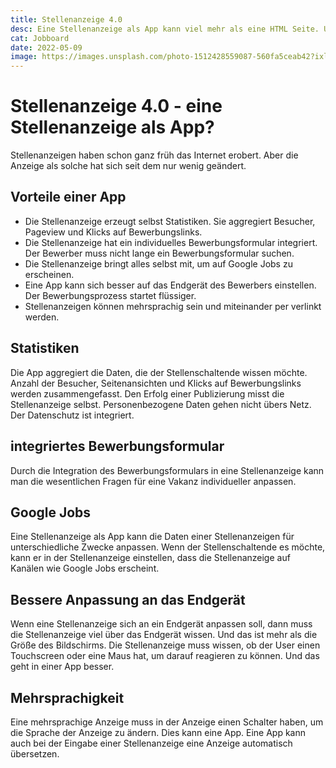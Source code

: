 ```yaml
---
title: Stellenanzeige 4.0
desc: Eine Stellenanzeige als App kann viel mehr als eine HTML Seite. Und es gibt Vorteile für das schaltende Unternehmen.
cat: Jobboard
date: 2022-05-09
image: https://images.unsplash.com/photo-1512428559087-560fa5ceab42?ixlib=rb-1.2.1&ixid=MnwxMjA3fDB8MHxzZWFyY2h8MTR8fGFwcHxlbnwwfHwwfHw%3D&auto=format&fit=crop&w=500&q=60
---
```


# Stellenanzeige 4.0 - eine Stellenanzeige als App?

Stellenanzeigen haben schon ganz früh das Internet erobert. Aber die Anzeige
als solche hat sich seit dem nur wenig geändert. 

## Vorteile einer App

- Die Stellenanzeige erzeugt selbst Statistiken. Sie aggregiert Besucher, Pageview und Klicks auf Bewerbungslinks.
- Die Stellenanzeige hat ein individuelles Bewerbungsformular integriert. Der Bewerber muss nicht lange ein Bewerbungsformular suchen.
- Die Stellenanzeige bringt alles selbst mit, um auf Google Jobs zu erscheinen.
- Eine App kann sich besser auf das Endgerät des Bewerbers einstellen. Der Bewerbungsprozess startet flüssiger.
- Stellenanzeigen können mehrsprachig sein und miteinander per verlinkt werden.

## Statistiken

Die App aggregiert die Daten, die der Stellenschaltende wissen möchte.
Anzahl der Besucher, Seitenansichten und Klicks auf Bewerbungslinks werden
zusammengefasst. Den Erfolg einer Publizierung misst die Stellenanzeige
selbst. Personenbezogene Daten gehen nicht übers Netz. Der Datenschutz ist
integriert.

## integriertes Bewerbungsformular

Durch die Integration des Bewerbungsformulars in eine Stellenanzeige kann
man die wesentlichen Fragen für eine Vakanz individueller anpassen. 

## Google Jobs

Eine Stellenanzeige als App kann die Daten einer Stellenanzeigen für
unterschiedliche Zwecke anpassen. Wenn der Stellenschaltende es möchte, kann
er in der Stellenanzeige einstellen, dass die Stellenanzeige auf Kanälen wie Google Jobs
erscheint.

## Bessere Anpassung an das Endgerät

Wenn eine Stellenanzeige sich an ein Endgerät anpassen soll, dann muss die
Stellenanzeige viel über das Endgerät wissen. Und das ist mehr als die Größe
des Bildschirms. Die Stellenanzeige muss wissen, ob der User einen
Touchscreen oder eine Maus hat, um darauf reagieren zu können. Und das geht
in einer App besser.

## Mehrsprachigkeit

Eine mehrsprachige Anzeige muss in der Anzeige einen Schalter haben, um die
Sprache der Anzeige zu ändern. Dies kann eine App. Eine App kann auch bei
der Eingabe einer Stellenanzeige eine Anzeige automatisch übersetzen. 
